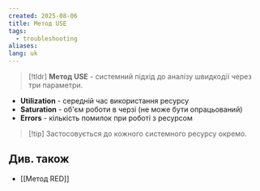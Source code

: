 ```yaml
---
created: 2025-08-06
title: Метод USE
tags:
  - troubleshooting
aliases: 
lang: uk
---
```


> [!tldr]
> **Метод USE** - системний підхід до аналізу швидкодії через три параметри.

- **Utilization** - середній час використання ресурсу
- **Saturation** - об'єм роботи в черзі (не може бути опрацьований)
- **Errors** - кількість помилок при роботі з ресурсом

> [!tip] Застосовується до кожного системного ресурсу окремо.


## Див. також

- [[Метод RED]]
